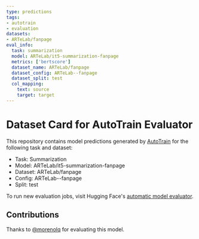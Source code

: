 ```yaml
---
type: predictions
tags:
- autotrain
- evaluation
datasets:
- ARTeLab/fanpage
eval_info:
  task: summarization
  model: ARTeLab/it5-summarization-fanpage
  metrics: ['bertscore']
  dataset_name: ARTeLab/fanpage
  dataset_config: ARTeLab--fanpage
  dataset_split: test
  col_mapping:
    text: source
    target: target
---
```

# Dataset Card for AutoTrain Evaluator

This repository contains model predictions generated by [AutoTrain](https://huggingface.co/autotrain) for the following task and dataset:

* Task: Summarization
* Model: ARTeLab/it5-summarization-fanpage
* Dataset: ARTeLab/fanpage
* Config: ARTeLab--fanpage
* Split: test

To run new evaluation jobs, visit Hugging Face's [automatic model evaluator](https://huggingface.co/spaces/autoevaluate/model-evaluator).

## Contributions

Thanks to [@morenolq](https://huggingface.co/morenolq) for evaluating this model.